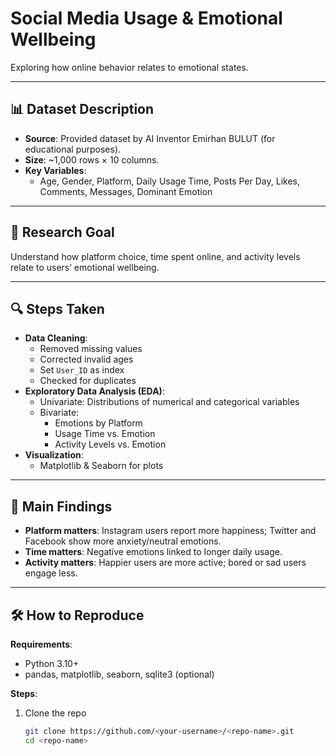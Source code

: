 # Social Media Usage & Emotional Wellbeing

Exploring how online behavior relates to emotional states.

---

## 📊 Dataset Description
- **Source**: Provided dataset by AI Inventor Emirhan BULUT (for educational purposes).
- **Size**: ~1,000 rows × 10 columns.
- **Key Variables**:
  - Age, Gender, Platform, Daily Usage Time, Posts Per Day, Likes, Comments, Messages, Dominant Emotion

---

## 🎯 Research Goal
Understand how platform choice, time spent online, and activity levels relate to users’ emotional wellbeing.

---

## 🔍 Steps Taken
- **Data Cleaning**:
  - Removed missing values
  - Corrected invalid ages
  - Set `User_ID` as index
  - Checked for duplicates
- **Exploratory Data Analysis (EDA)**:
  - Univariate: Distributions of numerical and categorical variables
  - Bivariate: 
    - Emotions by Platform
    - Usage Time vs. Emotion
    - Activity Levels vs. Emotion
- **Visualization**:
  - Matplotlib & Seaborn for plots

---

## 📌 Main Findings
- **Platform matters**: Instagram users report more happiness; Twitter and Facebook show more anxiety/neutral emotions.
- **Time matters**: Negative emotions linked to longer daily usage.
- **Activity matters**: Happier users are more active; bored or sad users engage less.

---

## 🛠 How to Reproduce
**Requirements**:
- Python 3.10+
- pandas, matplotlib, seaborn, sqlite3 (optional)

**Steps**:
1. Clone the repo  
   ```bash
   git clone https://github.com/<your-username>/<repo-name>.git
   cd <repo-name>
